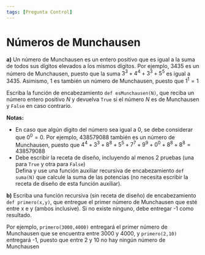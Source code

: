 ```yaml
---
tags: [Pregunta Control]
---
```


# Números de Munchausen

**a)** Un número de Munchausen es un entero positivo que es igual a la suma de todos sus dígitos
elevados a los mismos dígitos. Por ejemplo, 3435 es un número de Munchausen, puesto que la suma $3^3 + 4^4 + 3^3 + 5^5$ es igual a 3435. Asimismo, 1 es también un número de Munchausen, puesto que $1^1 = 1$

Escriba la función de encabezamiento `def esMunchausen(N)`, que reciba un número entero positivo $N$ y devuelva `True` si el número $N$ es de Munchausen y `False` en caso contrario.

**Notas:**
- En caso que algún dígito del número sea igual a 0, se debe considerar que $0^0 = 0$. Por ejemplo, 438579088 también es un número de Munchausen, puesto que $4^4 + 3^3 + 8^8 + 5^5 + 7^7 + 9^9 + 0^0 + 8^8 + 8^8 = 438579088$
- Debe escribir la receta de diseño, incluyendo al menos 2 pruebas (una para `True` y otra para `False`) \
   Defina y use una función auxiliar recursiva de encabezamiento `def suma(N)` que calcule la suma de las potencias (no necesita escribir la receta de diseño de esta función auxiliar).

**b)** Escriba una función recursiva (sin receta de diseño) de encabezamiento `def primero(x,y)`, que
entregue el primer número de Munchausen que esté entre x e y (ambos inclusive). Si no existe
ninguno, debe entregar -1 como resultado.

Por ejemplo, `primero(3000,4000)` entregará el primer número de Munchausen que se encuentra
entre 3000 y 4000, y `primero(2,10)` entregará -1, puesto que entre 2 y 10 no hay ningún número de
Munchausen
